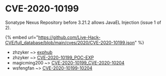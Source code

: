 # CVE-2020-10199

Sonatype Nexus Repository before 3.21.2 allows JavaEL Injection (issue 1 of 2).

{% embed url="https://github.com/Live-Hack-CVE/full_database/blob/main/cves/2020/CVE-2020-10199.json" %}


* zhzyker ~> [exphub](https://zeste.alice-snow.ru/2020/database/cve-2020-10199/exphub-zhzyker)
* zhzyker ~> [CVE-2020-10199_POC-EXP](https://zeste.alice-snow.ru/2020/database/cve-2020-10199/cve-2020-10199_poc-exp-zhzyker)
* magicming200 ~> [CVE-2020-10199_CVE-2020-10204](https://zeste.alice-snow.ru/2020/database/cve-2020-10199/cve-2020-10199_cve-2020-10204-magicming200)
* wsfengfan ~> [CVE-2020-10199-10204](https://zeste.alice-snow.ru/2020/database/cve-2020-10199/cve-2020-10199-10204-wsfengfan)